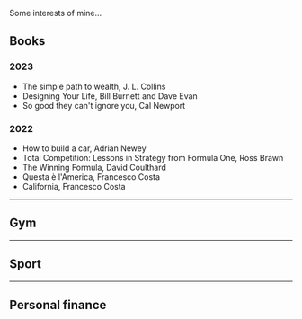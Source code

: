 Some interests of mine...

## Books
### 2023
- The simple path to wealth, J. L. Collins
- Designing Your Life, Bill Burnett and Dave Evan
- So good they can't ignore you, Cal Newport

### 2022 
- How to build a car, Adrian Newey
- Total Competition: Lessons in Strategy from Formula One, Ross Brawn
- The Winning Formula, David Coulthard
- Questa è l'America, Francesco Costa
- California, Francesco Costa 

---

## Gym

---

## Sport

---

## Personal finance